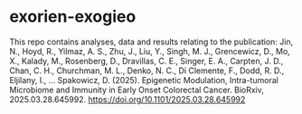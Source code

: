 # exorien-exogieo
This repo contains analyses, data and results relating to the publication:
Jin, N., Hoyd, R., Yilmaz, A. S., Zhu, J., Liu, Y., Singh, M. J., Grencewicz, D., Mo, X., Kalady, M., Rosenberg, D., Dravillas, C. E., Singer, E. A., Carpten, J. D., Chan, C. H., Churchman, M. L., Denko, N. C., Di Clemente, F., Dodd, R. D., Eljilany, I., … Spakowicz, D. (2025). Epigenetic Modulation, Intra-tumoral Microbiome and Immunity in Early Onset Colorectal Cancer. BioRxiv, 2025.03.28.645992. https://doi.org/10.1101/2025.03.28.645992

